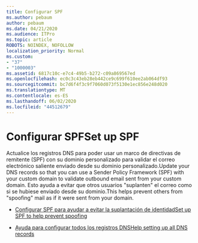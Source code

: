 ```yaml
---
title: Configurar SPF
ms.author: pebaum
author: pebaum
ms.date: 04/21/2020
ms.audience: ITPro
ms.topic: article
ROBOTS: NOINDEX, NOFOLLOW
localization_priority: Normal
ms.custom:
- "37"
- "1000003"
ms.assetid: 6817c10c-e7c4-49b5-b272-c09a869567ed
ms.openlocfilehash: ec0c3c43eb28eb442ce9c699f610ee2ab064df93
ms.sourcegitcommit: bc7d6f4f3c9f7060d073f5130e1ec856e248d020
ms.translationtype: MT
ms.contentlocale: es-ES
ms.lasthandoff: 06/02/2020
ms.locfileid: "44512679"
---
```

# <a name="set-up-spf"></a><span data-ttu-id="e429f-102">Configurar SPF</span><span class="sxs-lookup"><span data-stu-id="e429f-102">Set up SPF</span></span>

<span data-ttu-id="e429f-103">Actualice los registros DNS para poder usar un marco de directivas de remitente (SPF) con su dominio personalizado para validar el correo electrónico saliente enviado desde su dominio personalizado.</span><span class="sxs-lookup"><span data-stu-id="e429f-103">Update your DNS records so that you can use a Sender Policy Framework (SPF) with your custom domain to validate outbound email sent from your custom domain.</span></span> <span data-ttu-id="e429f-104">Esto ayuda a evitar que otros usuarios "suplanten" el correo como si se hubiese enviado desde su dominio.</span><span class="sxs-lookup"><span data-stu-id="e429f-104">This helps prevent others from "spoofing" mail as if it were sent from your domain.</span></span>
  
- [<span data-ttu-id="e429f-105">Configurar SPF para ayudar a evitar la suplantación de identidad</span><span class="sxs-lookup"><span data-stu-id="e429f-105">Set up SPF to help prevent spoofing</span></span>](https://docs.microsoft.com/microsoft-365/security/office-365-security/set-up-spf-in-office-365-to-help-prevent-spoofing)

- [<span data-ttu-id="e429f-106">Ayuda para configurar todos los registros DNS</span><span class="sxs-lookup"><span data-stu-id="e429f-106">Help setting up all DNS records</span></span>](https://docs.microsoft.com/microsoft-365/admin/get-help-with-domains/create-dns-records-at-any-dns-hosting-provider)
